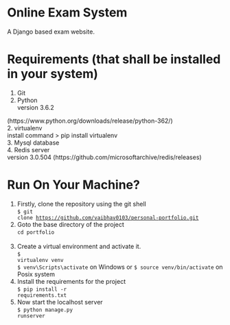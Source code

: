 # Online Exam System

 A Django based  exam website.

# Requirements (that shall be installed in your system)

1. Git<br> 
3. Python<br>
version 3.6.2
<link>(https://www.python.org/downloads/release/python-362/)<br>
2. virtualenv<br>
install command > pip install virtualenv<br>
3. Mysql database<br>
4. Redis server<br>
version 3.0.504
<link>(https://github.com/microsoftarchive/redis/releases)<br>


# Run On Your Machine?

1. Firstly, clone the repository using the git shell <br>
<code>$ git clone https://github.com/vaibhav0103/personal-portfolio.git</code> <br>
2. Goto the base directory of the project <br>
<code>cd portfolio </code> <br>
3. Create a virtual environment and activate it. <br>
<code>$ virtualenv venv</code> <br>
<code>$ venv\Scripts\activate</code> on Windows or <code>$ source venv/bin/activate</code> on Posix system <br>
4. Install the requirements for the project <br>
<code>$ pip install -r requirements.txt</code>  <br>
5. Now start the localhost server<br>
<code>$ python manage.py runserver</code> <br>
